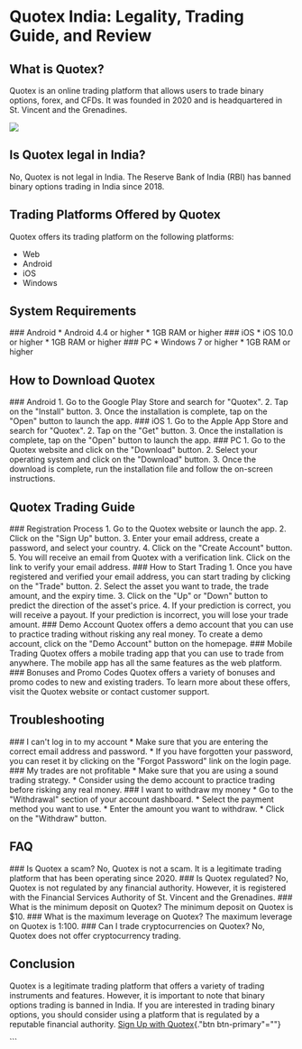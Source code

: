 # Quotex India: Legality, Trading Guide, and Review

## What is Quotex?

Quotex is an online trading platform that allows users to trade binary
options, forex, and CFDs. It was founded in 2020 and is headquartered in
St. Vincent and the Grenadines.

[![](https://static.quotex.io/files/4_en/300_250.jpg)](https://traff.sbs/brokerqxlid)

## Is Quotex legal in India?

No, Quotex is not legal in India. The Reserve Bank of India (RBI) has
banned binary options trading in India since 2018.

## Trading Platforms Offered by Quotex

Quotex offers its trading platform on the following platforms:

-   Web
-   Android
-   iOS
-   Windows

## System Requirements

\### Android \* Android 4.4 or higher \* 1GB RAM or higher \### iOS \*
iOS 10.0 or higher \* 1GB RAM or higher \### PC \* Windows 7 or higher
\* 1GB RAM or higher

## How to Download Quotex

\### Android 1. Go to the Google Play Store and search for
"Quotex". 2. Tap on the "Install" button. 3. Once the
installation is complete, tap on the "Open" button to launch the
app. \### iOS 1. Go to the Apple App Store and search for
"Quotex". 2. Tap on the "Get" button. 3. Once the
installation is complete, tap on the "Open" button to launch the
app. \### PC 1. Go to the Quotex website and click on the
"Download" button. 2. Select your operating system and click on
the "Download" button. 3. Once the download is complete, run the
installation file and follow the on-screen instructions.

## Quotex Trading Guide

\### Registration Process 1. Go to the Quotex website or launch the app.
2. Click on the "Sign Up" button. 3. Enter your email address,
create a password, and select your country. 4. Click on the "Create
Account" button. 5. You will receive an email from Quotex with a
verification link. Click on the link to verify your email address. \###
How to Start Trading 1. Once you have registered and verified your email
address, you can start trading by clicking on the "Trade" button.
2. Select the asset you want to trade, the trade amount, and the expiry
time. 3. Click on the "Up" or "Down" button to predict the
direction of the asset\'s price. 4. If your prediction is correct, you
will receive a payout. If your prediction is incorrect, you will lose
your trade amount. \### Demo Account Quotex offers a demo account that
you can use to practice trading without risking any real money. To
create a demo account, click on the "Demo Account" button on the
homepage. \### Mobile Trading Quotex offers a mobile trading app that
you can use to trade from anywhere. The mobile app has all the same
features as the web platform. \### Bonuses and Promo Codes Quotex offers
a variety of bonuses and promo codes to new and existing traders. To
learn more about these offers, visit the Quotex website or contact
customer support.

## Troubleshooting

\### I can\'t log in to my account \* Make sure that you are entering
the correct email address and password. \* If you have forgotten your
password, you can reset it by clicking on the "Forgot Password"
link on the login page. \### My trades are not profitable \* Make sure
that you are using a sound trading strategy. \* Consider using the demo
account to practice trading before risking any real money. \### I want
to withdraw my money \* Go to the "Withdrawal" section of your
account dashboard. \* Select the payment method you want to use. \*
Enter the amount you want to withdraw. \* Click on the "Withdraw"
button.

## FAQ

\### Is Quotex a scam? No, Quotex is not a scam. It is a legitimate
trading platform that has been operating since 2020. \### Is Quotex
regulated? No, Quotex is not regulated by any financial authority.
However, it is registered with the Financial Services Authority of St.
Vincent and the Grenadines. \### What is the minimum deposit on Quotex?
The minimum deposit on Quotex is \$10. \### What is the maximum leverage
on Quotex? The maximum leverage on Quotex is 1:100. \### Can I trade
cryptocurrencies on Quotex? No, Quotex does not offer cryptocurrency
trading.

## Conclusion

Quotex is a legitimate trading platform that offers a variety of trading
instruments and features. However, it is important to note that binary
options trading is banned in India. If you are interested in trading
binary options, you should consider using a platform that is regulated
by a reputable financial authority. [Sign Up with
Quotex](\%22https://traff.sbs/brokerqxsignup\%22){."btn
btn-primary"=""}

\`\`\`

